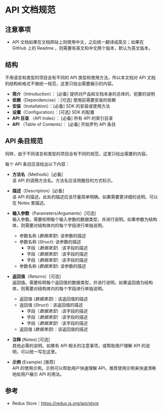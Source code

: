 # API 文档规范

## 注意事项
* API 文档如果在文档网站上则使用中文，之后统一翻译成英文；如果在 GitHub 上的 Readme ，则需要有英文和中文两个版本，默认为英文版本。

## 结构
不用语言和类型的项目会有不同的 API 类型和使用方法，所以本文档对 API 文档的结构和格式不做统一规范，这里只给出需要展示的内容。

- **简介**（Introduction）： [必备] 提供对产品和文档本身的总体的、扼要的说明
- **依赖**（Dependencise）：[可选] 使用前需要安装的依赖
- **安装**（Installation）：[必备] SDK 的安装或使用方法
- **设置**（Configuration）：[可选] SDK 的配置
- **API 目录** （API Index）： [必备] 所有 API 的索引目录
- **API** （Table of Contents）： [必备] 开始罗列 API 条目

## API 条目规范
同样，由于不同语言和类型的项目会有不同的规范，这里只给出需要的内容。

每个 API 条目应该给出以下内容：

- **方法名**（Methods）[必备]  
该 API 的调用方法名。方法名应该用醒目的方式标示。

- **描述**（Description）[必备]  
该 API 的描述。此处的描述应该尽量简单明确。如果需要更详细的说明，可以在 Notes 里描述。

- **输入参数**（Parameters/Arguments）[可选]  
输入参数。需要标明每个输入参数的数据类型，并进行说明。如果参数为结构体，则需要对结构体内的每个字段进行单独说明。
    - 参数名称 (*数据类型*): 该参数的描述
    - 参数名称 (*Struct*): 该参数的描述
         - 字段（*数据类型*）:该字段的描述
        - 字段（*数据类型*）:该字段的描述
        - 字段（*数据类型*）:该字段的描述
    - 参数名称 (*数据类型*): 该参数的描述

- **返回值**（Returns）[可选]  
返回值。需要标明每个返回值的数据类型，并进行说明。如果返回值为结构体，则需要对结构体内的每个字段进行单独说明。
    - 返回值 (*数据类型*)：该返回值的描述
    - 返回值 (*Struct*)：该返回值的描述
        - 字段（*数据类型*）:该字段的描述
        - 字段（*数据类型*）:该字段的描述
        - 字段（*数据类型*）:该字段的描述
    - 返回值 (*数据类型*)：该返回值的描述
- **注释** (Notes) [可选]  
其他必需的说明。如果有 API 相关的注意事项，或帮助用户理解 API 的说明，可以统一写在这里。

- **示例** (Example) [推荐]  
API 的使用示例。示例可以帮助用户快速理解 API，推荐使用示例来快速清晰地给用户展示 API 的用法。


## 参考
* Redux Store：https://redux.js.org/api/store